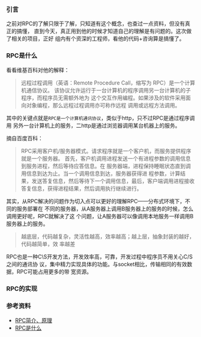 ### 引言
之前对RPC的了解只限于了解，只知道有这个概念，也查过一点资料，但没有真正的搞懂，
直到今天，真正用到他的时候才知道自己的理解是有问题的。这次做了相关的项目，正好
组内有个资深的工程师，看他的代码+咨询算是搞懂了。

### RPC是什么
看看维基百科对他的解释：
>远程过程调用（英语：Remote Procedure Call，缩写为 RPC）是一个计算机通信协议。
该协议允许运行于一台计算机的程序调用另一台计算机的子程序，而程序员无需额外地为
这个交互作用编程。如果涉及的软件采用面向对象编程，那么远程过程调用亦可称作远程
调用或远程方法调用。

其中的关键点就是`RPC是一个计算机通讯协议`，类似于http，只不过RPC是通过程序调用
另外一台计算机上的服务，二http是通过浏览器调用某台机器上的服务。

摘自百度百科：
>RPC采用客户机/服务器模式。请求程序就是一个客户机，而服务提供程序就是一个服务器。
首先，客户机调用进程发送一个有进程参数的调用信息到服务进程，然后等待应答信息。在
服务器端，进程保持睡眠状态直到调用信息到达为止。当一个调用信息到达，服务器获得进
程参数，计算结果，发送答复信息，然后等待下一个调用信息，最后，客户端调用进程接收
答复信息，获得进程结果，然后调用执行继续进行。

其实，从RPC解决的问题作为切入点可以更好的理解RPC——分布式环境下，不同的服务部署在
不同的服务器，从A服务器上调用B服务器上的服务的时候，怎么调用更好呢，RPC就解决了这
个问题，让A服务器可以像调用本地服务一样调用B服务器上的服务。

>越底层，代码越复杂，灵活性越高，效率越高；越上层，抽象封装的越好，代码越简单，效
率越差

RPC也是一种C\S开发方法，开发效率高，可靠，开发过程中程序员不用关心C/S之间的通讯协
议，集中精力实现具体的功能。与socket相比，传输相同的有效数据，RPC可能占用更多的带
宽资源。

### RPC的实现



### 参考资料
- [RPC简介、原理](http://blog.csdn.net/l0605020112/article/details/16114237)
- [RPC是什么](https://www.zybuluo.com/phper/note/76641)
